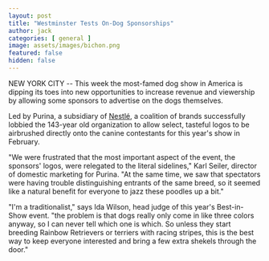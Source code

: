 ```yaml
---
layout: post
title: "Westminster Tests On-Dog Sponsorships"
author: jack
categories: [ general ]
image: assets/images/bichon.png
featured: false
hidden: false
---
```


NEW YORK CITY -- This week the most-famed dog show in America is dipping its toes into new opportunities to increase revenue and viewership by allowing some sponsors to advertise on the dogs themselves.

Led by Purina, a subsidiary of [Nestlé](https://www.bloomberg.com/quote/NSRGY:US), a coalition of brands successfully lobbied the 143-year old organization to allow select, tasteful logos to be airbrushed directly onto the canine contestants for this year's show in February. 

"We were frustrated that the most important aspect of the event, the sponsors' logos, were relegated to the literal sidelines," Karl Seiler, director of domestic marketing for Purina. "At the same time, we saw that spectators were having trouble distinguishing entrants of the same breed, so it seemed like a natural benefit for everyone to jazz these poodles up a bit."

"I'm a traditionalist," says Ida Wilson, head judge of this year's Best-in-Show event. "the problem is that dogs really only come in like three colors anyway, so I can never tell which one is which. So unless they start breeding Rainbow Retrievers or terriers with racing stripes, this is the best way to keep everyone interested and bring a few extra shekels through the door."